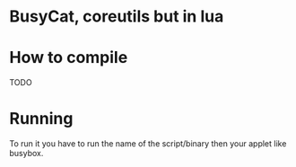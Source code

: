 # BusyCat, coreutils but in lua

# How to compile
TODO

# Running
To run it you have to run the name of the script/binary then your applet like busybox.